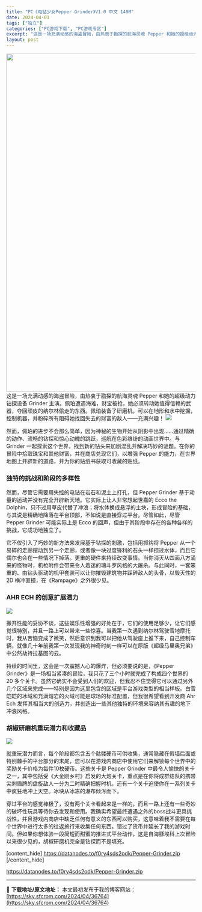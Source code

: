 ```yaml
---
title: "PC《电钻少女Pepper Grinder》V1.0 中文 149M"
date: 2024-04-01
tags: ["独立"]
categories: ["PC游戏下载", "PC游戏专区"]
excerpt: "这是一场充满动感的海盗冒险，由热衷于勘探的航海灵魂 Pepper 和她的超级动力钻探设备 Grinder 主演。佩珀遭遇海难，财宝被抢，她必须转动她值得信赖的武器，夺回顽皮的纳尔林偷走的东西。佩珀装备了研磨机，可以在地形和水中挖掘，控制机器，并粉碎所有阻碍她找回失去的财富的敌人——充满兴趣！ 然而，&hellip;"
layout: post
---
```


<img class="size-full wp-image-36765 aligncenter" src="https://sky.sfcrom.com/wp-content/uploads/2024/04/2024040107440816.webp" alt="" width="600" height="900" />
这是一场充满动感的海盗冒险，由热衷于勘探的航海灵魂 Pepper 和她的超级动力钻探设备 Grinder 主演。佩珀遭遇海难，财宝被抢，她必须转动她值得信赖的武器，夺回顽皮的纳尔林偷走的东西。佩珀装备了研磨机，可以在地形和水中挖掘，控制机器，并粉碎所有阻碍她找回失去的财富的敌人——充满兴趣！

<img class="lazy entered loaded" src="https://sky.sfcrom.com/wp-content/uploads/2024/03/20240330224114-3aac8.jpeg" />

然而，佩珀的进步不会那么简单，因为神秘的生物开始从阴影中出现……通过精确的动作、流畅的钻探和惊心动魄的跳跃，巡航在色彩缤纷的动画世界中。与 Grinder 一起探索这个世界，找到新的钻头来加剧混乱并解决巧妙的谜题。在你的冒险中拾取珠宝和其他财富，并在商店兑现它们，以增强 Pepper 的能力，在世界地图上开辟新的道路，并为你的贴纸书获取可收藏的贴纸。
<h3>独特的挑战和阶段的多样性</h3>
然而，尽管它需要用失控的电钻在岩石和泥土上打孔，但 Pepper Grinder 基于动量的运动并没有完全开辟新天地。它实际上让人非常想起世嘉的 Ecco the Dolphin，只不过用草皮代替了冲浪；将水体换成悬浮的土块，形成冒险的基础，与其说是精确地降落在平台顶部，不如说是直接穿过平台。尽管如此，尽管 Pepper Grinder 可能实际上是 Ecco 的回声，但由于其阶段中存在的各种各样的挑战，它成功地独立了。

它不仅引入了巧妙的新方法来发展基于钻探的刺激，包括用抓钩将 Pepper 从一个易碎的走廊摆动到另一个走廊，或者像一块过度锋利的石头一样掠过水体，而且它偶尔也会在一些情况下掉落。更重的硬件来持续改变事情。当你消灭从四面八方涌来的怪物时，机枪附件会带来令人着迷的魂斗罗风格的大屠杀。与此同时，一套笨重的、由钻头驱动的机甲套装可以让你摧毁建筑物并踩碎敌人的头骨，以毁灭性的 2D 横冲直撞，在《Rampage》之外很少见。
<h3>AHR ECH 的创意扩展潜力</h3>
<img class="lazy entered loaded" src="https://sky.sfcrom.com/wp-content/uploads/2024/03/20240330224113-401d2.jpeg" />

撇开性能的妥协不谈，这些娱乐性增强的好处在于，它们的使用足够少，让它们感觉很特别，并且一路上可以带来一些惊喜。当我第一次遇到纳尔林驾驶雪地摩托时，我从苦恼变成了微笑，然后意识到我可以把他从驾驶座上推下来，自己控制车辆，就像几十年前我第一次发现我的神奇时刻一样可以在原版《超级马里奥兄弟》中公然劫持拉基图的云。

持续的时间里，这会是一次震撼人心的爆炸，但必须要说的是，《Pepper Grinder》是一场相当紧凑的冒险，我只花了三个小时就完成了构成四个世界的 20 多个关卡。虽然它确实不会受到人们的欢迎，但我忍不住觉得它可以通过另外几个区域来完成——特别是因为这里包含的区域是平台游戏类型的相当样板。白雪皑皑的冰域和充满熔岩的火域可能是球场的标准配置，但我很希望看到开发商 Ahr Ech 发挥其相当大的创造力，并创造出一些其他独特的环境来容纳其有趣的地下冲浪风格。
<h3>胡椒研磨机重玩潜力和收藏品</h3>
<img class="lazy entered loaded" src="https://sky.sfcrom.com/wp-content/uploads/2024/03/20240330224111-f0430.jpeg" />

就重玩潜力而言，每个阶段都包含五个骷髅硬币可供收集，通常隐藏在假墙后面或特别棘手的平台部分的末尾，您可以在游戏内商店中使用它们来解锁每个世界中的奖励关卡价格为每件10枚硬币。这些关卡是 Pepper Grinder 中最令人愉快的关卡之一，其中包括受《大金刚乡村》启发的大炮关卡，重点是在你将成群结队的携带尖刺盾牌的盘旋敌人一分为二时精确把握时机，还有一个关卡迫使你在一系列关卡中疯狂地冲上天空。冰块从冰冻的瀑布倾泻而下。

穿过平台的感觉棒极了，没有两个关卡看起来是一样的，而且一路上还有一些奇妙的破坏性玩具等待你去发现和使用。我确实希望最终遭遇之外的boss战斗更具挑战性，并且游戏内商店中缺乏任何有意义的东西可以购买，这意味着我不需要在每个世界中进行太多的往返旅行来收集任何东西。错过了货币并延长了我的游戏时间。但如果你想体验一段简短而甜蜜的推进式平台动作，这是自海豚埃科上次冒险以来很少见的，胡椒研磨机完全是钻探而不是填充。

[content_hide]
https://datanodes.to/f0ry4sds2odk/Pepper-Grinder.zip
[/content_hide]

<!--wechatfans start-->
https://datanodes.to/f0ry4sds2odk/Pepper-Grinder.zip
<!--wechatfans end-->

---
📖 **下载地址/原文地址：** 本文最初发布于我的博客网站：[https://sky.sfcrom.com/2024/04/36764](https://sky.sfcrom.com/2024/04/36764)

